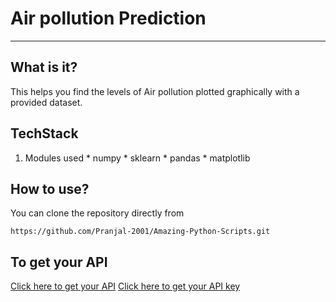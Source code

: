 # Air pollution Prediction
_______________________________________________________________________

## What is it?

This helps you find the levels of Air pollution plotted graphically with a provided dataset.

## TechStack

1. Modules used
       * numpy
       * sklearn
       * pandas
       * matplotlib

## How to use?

You can clone the repository directly from 

```https://github.com/Pranjal-2001/Amazing-Python-Scripts.git```

## To get your API
 
 
[Click here to get your API](http://api.waqi.info/)
[Click here to get your API key](https://aqicn.org/data-platform/token/#/)
